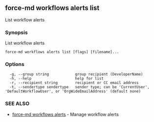 ## force-md workflows alerts list

List workflow alerts

### Synopsis

List workflow alerts

```
force-md workflows alerts list [flags] [filename]...
```

### Options

```
  -g, --group string            group recipient (DeveloperName)
  -h, --help                    help for list
  -r, --recipient string        recipient or CC email address
  -t, --sendertype sendertype   sender type; can be 'CurrentUser', 'DefaultWorkflowUser', or 'OrgWideEmailAddress' (default none)
```

### SEE ALSO

* [force-md workflows alerts](force-md_workflows_alerts.md)	 - Manage workflow alerts


